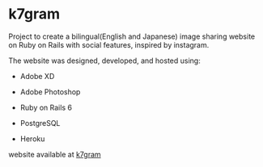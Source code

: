 # k7gram

Project to create a bilingual(English and Japanese) image sharing website on Ruby on Rails with social features, inspired by instagram.

The website was designed, developed, and hosted using:

* Adobe XD

* Adobe Photoshop

* Ruby on Rails 6

* PostgreSQL

* Heroku

website available at [k7gram](https://www.k7gram.herokuapp.com)
